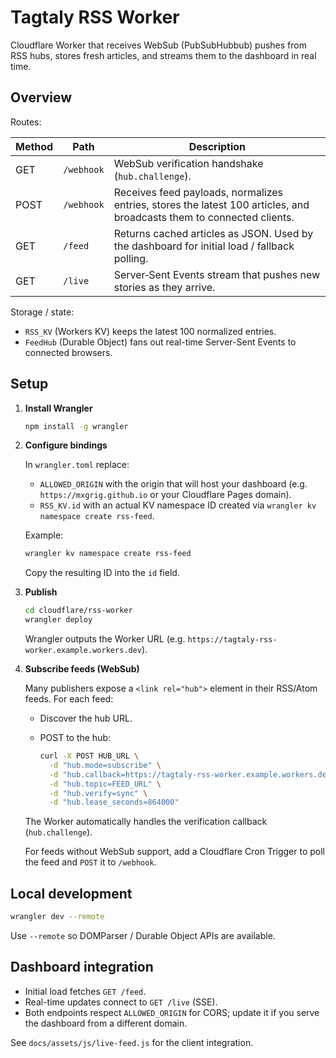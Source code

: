 # Tagtaly RSS Worker

Cloudflare Worker that receives WebSub (PubSubHubbub) pushes from RSS hubs,
stores fresh articles, and streams them to the dashboard in real time.

## Overview

Routes:

| Method | Path        | Description |
| ------ | ----------- | ----------- |
| GET    | `/webhook`  | WebSub verification handshake (`hub.challenge`). |
| POST   | `/webhook`  | Receives feed payloads, normalizes entries, stores the latest 100 articles, and broadcasts them to connected clients. |
| GET    | `/feed`     | Returns cached articles as JSON. Used by the dashboard for initial load / fallback polling. |
| GET    | `/live`     | Server‑Sent Events stream that pushes new stories as they arrive. |

Storage / state:

- `RSS_KV` (Workers KV) keeps the latest 100 normalized entries.
- `FeedHub` (Durable Object) fans out real-time Server-Sent Events to connected browsers.

## Setup

1. **Install Wrangler**

   ```bash
   npm install -g wrangler
   ```

2. **Configure bindings**

   In `wrangler.toml` replace:

   - `ALLOWED_ORIGIN` with the origin that will host your dashboard (e.g. `https://mxgrig.github.io` or your Cloudflare Pages domain).
   - `RSS_KV.id` with an actual KV namespace ID created via `wrangler kv namespace create rss-feed`.

   Example:

   ```bash
   wrangler kv namespace create rss-feed
   ```

   Copy the resulting ID into the `id` field.

3. **Publish**

   ```bash
   cd cloudflare/rss-worker
   wrangler deploy
   ```

   Wrangler outputs the Worker URL (e.g. `https://tagtaly-rss-worker.example.workers.dev`).

4. **Subscribe feeds (WebSub)**

   Many publishers expose a `<link rel="hub">` element in their RSS/Atom feeds.
   For each feed:

   - Discover the hub URL.
   - POST to the hub:

     ```bash
     curl -X POST HUB_URL \
       -d "hub.mode=subscribe" \
       -d "hub.callback=https://tagtaly-rss-worker.example.workers.dev/webhook" \
       -d "hub.topic=FEED_URL" \
       -d "hub.verify=sync" \
       -d "hub.lease_seconds=864000"
     ```

   The Worker automatically handles the verification callback (`hub.challenge`).

   For feeds without WebSub support, add a Cloudflare Cron Trigger to poll the feed and `POST` it to `/webhook`.

## Local development

```bash
wrangler dev --remote
```

Use `--remote` so DOMParser / Durable Object APIs are available.

## Dashboard integration

- Initial load fetches `GET /feed`.
- Real-time updates connect to `GET /live` (SSE).
- Both endpoints respect `ALLOWED_ORIGIN` for CORS; update it if you serve the dashboard from a different domain.

See `docs/assets/js/live-feed.js` for the client integration.
